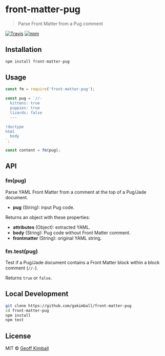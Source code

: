 # front-matter-pug

> Parse Front Matter from a Pug comment

[![Travis](https://img.shields.io/travis/gakimball/front-matter-pug.svg?maxAge=2592000)](https://travis-ci.org/gakimball/front-matter-pug) [![npm](https://img.shields.io/npm/v/front-matter-pug.svg?maxAge=2592000)](https://www.npmjs.com/package/front-matter-pug)

## Installation

```bash
npm install front-matter-pug
```

## Usage

```js
const fm = require('front-matter-pug');

const pug = `//-
  kittens: true
  puppies: true
  lizards: false
  ---

!doctype
html
  body
`;

const content = fm(pug);
```

## API

### fm(pug)

Parse YAML Front Matter from a comment at the top of a Pug/Jade document.

- **pug** (String): input Pug code.

Returns an object with these properties:

- **attributes** (Object): extracted YAML.
- **body** (String): Pug code without Front Matter comment.
- **frontmatter** (String): original YAML string.

### fm.test(pug)

Test if a Pug/Jade document contains a Front Matter block within a block comment (`//-`).

Returns `true` or `false`.

## Local Development

```bash
git clone https://github.com/gakimball/front-matter-pug
cd front-matter-pug
npm install
npm test
```

## License

MIT &copy; [Geoff Kimball](http://geoffkimball.com)
